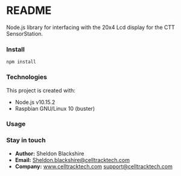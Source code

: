 # README #

Node.js library for interfacing with the 20x4 Lcd display for the CTT SensorStation.

### Install ###

```
npm install 
```
### Technologies ###
This project is created with:
- Node.js v10.15.2
- Raspbian GNU/Linux 10 (buster)
### Usage ###


### Stay in touch ###

* **Author:** Sheldon Blackshire 
* **Email:** Sheldon.blackshire@celltracktech.com
* **Company:** www.celltracktech.com support@celltracktech.com
